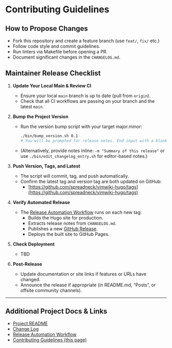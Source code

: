 # Contributing Guidelines

## How to Propose Changes

- Fork this repository and create a feature branch (use `feat/`, `fix/` etc.)
- Follow code style and commit guidelines.
- Run linters via Makefile before opening a PR.
- Document significant changes in the `CHANGELOG.md`.

## Maintainer Release Checklist

1. **Update Your Local Main & Review CI**

   - Ensure your local `main` branch is up to date (pull from `origin`).
   - Check that all CI workflows are passing on your branch and the latest `main`.

2. **Bump the Project Version**

   - Run the version bump script with your target major.minor:

     ```sh
     ./bin/bump_version.sh 0.1
     # You will be prompted for release notes. End input with a blank line.
     ```

   - (Alternatively, provide notes inline: `-m "Summary of this release"` or use `./bin/edit_changelog_entry.sh` for editor-based notes.)

3. **Push Version, Tags, and Latest**

   - The script will commit, tag, and push automatically.
   - Confirm the latest tag and version tag are both updated on GitHub:
     - [https://github.com/spreadneck/vimwiki-hugo/tags](https://github.com/spreadneck/vimwiki-hugo/tags)

4. **Verify Automated Release**

   - The [Release Automation Workflow](https://github.com/spreadneck/vimwiki-hugo/actions/workflows/release.yml) runs on each new tag:
     - Builds the Hugo site for production.
     - Extracts release notes from `CHANGELOG.md`.
     - Publishes a new [GitHub Release](https://github.com/spreadneck/vimwiki-hugo/releases).
     - Deploys the built site to GitHub Pages.

5. **Check Deployment**

   - TBD

6. **Post-Release**
   - Update documentation or site links if features or URLs have changed.
   - Announce the release if appropriate (in README.md, “Posts”, or offsite community channels).

---

## Additional Project Docs & Links

- [Project README](./README.md)
- [Change Log](./CHANGELOG.md)
- [Release Automation Workflow](https://github.com/spreadneck/vimwiki-hugo/actions/workflows/release.yml)
- [Contributing Guidelines (this page)](./CONTRIBUTING.md)
